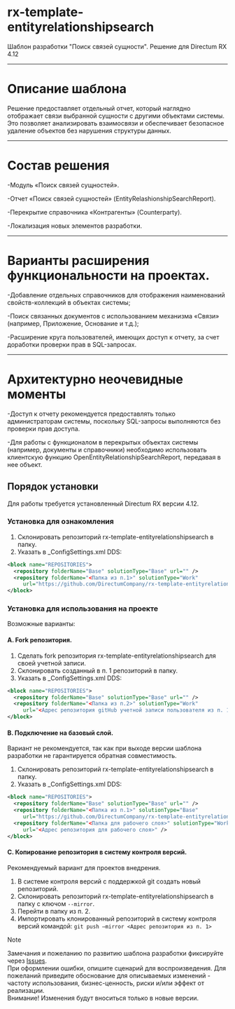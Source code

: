 # rx-template-entityrelationshipsearch
Шаблон разработки "Поиск связей сущности".
Решение для Directum RX 4.12
____
# Описание шаблона

Решение предоставляет отдельный отчет, который наглядно отображает связи выбранной сущности с другими объектами системы. Это позволяет анализировать взаимосвязи и обеспечивает безопасное удаление объектов без нарушения структуры данных.
____
# Состав решения
 
-Модуль «Поиск связей сущностей».

-Отчет «Поиск связей сущностей» (EntityRelashionshipSearchReport).

-Перекрытие справочника «Контрагенты» (Counterparty).

-Локализация новых элементов разработки.
____
# Варианты расширения функциональности на проектах.

-Добавление отдельных справочников для отображения наименований свойств-коллекций в объектах системы;

-Поиск связанных документов с использованием механизма «Связи» (например, Приложение, Основание и т.д.);

-Расширение круга пользователей, имеющих доступ к отчету, за счет доработки проверки прав в SQL-запросах.
____
# Архитектурно неочевидные моменты

-Доступ к отчету рекомендуется предоставлять только администраторам системы, поскольку SQL-запросы выполняются без проверки прав доступа.

-Для работы с функционалом в перекрытых объектах системы (например, документы и справочники) необходимо использовать клиентскую функцию OpenEntityRelationshipSearchReport, передавая в нее объект.


## Порядок установки

Для работы требуется установленный Directum RX версии 4.12.

### Установка для ознакомления
1. Склонировать репозиторий rx-template-entityrelationshipsearch в папку.
2. Указать в _ConfigSettings.xml DDS:
``` xml
<block name="REPOSITORIES">
  <repository folderName="Base" solutionType="Base" url="" /> 
  <repository folderName="<Папка из п.1>" solutionType="Work" 
     url="https://github.com/DirectumCompany/rx-template-entityrelationshipsearch" />
</block>
```
### Установка для использования на проекте
Возможные варианты:

#### A. Fork репозитория.
1. Сделать fork репозитория rx-template-entityrelationshipsearch для своей учетной записи.
2. Склонировать созданный в п. 1 репозиторий в папку.
3. Указать в _ConfigSettings.xml DDS:
``` xml
<block name="REPOSITORIES">
  <repository folderName="Base" solutionType="Base" url="" /> 
  <repository folderName="<Папка из п.2>" solutionType="Work" 
     url="<Адрес репозитория gitHub учетной записи пользователя из п. 1>" />
</block>
```
#### B. Подключение на базовый слой.
Вариант не рекомендуется, так как при выходе версии шаблона разработки не гарантируется обратная совместимость.
1. Склонировать репозиторий rx-template-entityrelationshipsearch в папку.
2. Указать в _ConfigSettings.xml DDS:
```xml
<block name="REPOSITORIES">
  <repository folderName="Base" solutionType="Base" url="" /> 
  <repository folderName="<Папка из п.1>" solutionType="Base" 
     url="https://github.com/DirectumCompany/rx-template-entityrelationshipsearch" />
  <repository folderName="<Папка для рабочего слоя>" solutionType="Work" 
     url="<Адрес репозитория для рабочего слоя>" />
</block>
```
#### C. Копирование репозитория в систему контроля версий.
Рекомендуемый вариант для проектов внедрения.
1. В системе контроля версий с поддержкой git создать новый репозиторий.
2. Склонировать репозиторий rx-template-entityrelationshipsearch в папку с ключом `--mirror`.
3. Перейти в папку из п. 2.
4. Импортировать клонированный репозиторий в систему контроля версий командой:
`git push –mirror <Адрес репозитория из п. 1>`

> [!NOTE]
> Замечания и пожеланию по развитию шаблона разработки фиксируйте через [Issues](https://github.com/MTGroupDev/rx-template-entityrelationshipsearch/issues).  
> При оформлении ошибки, опишите сценарий для воспроизведения. Для пожеланий приведите обоснование для описываемых изменений - частоту использования, бизнес-ценность, риски и/или эффект от реализации.  
> Внимание! Изменения будут вноситься только в новые версии. 

